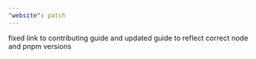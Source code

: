 ```yaml
---
"website": patch
---
```


fixed link to contributing guide and updated guide to reflect correct node and pnpm versions
